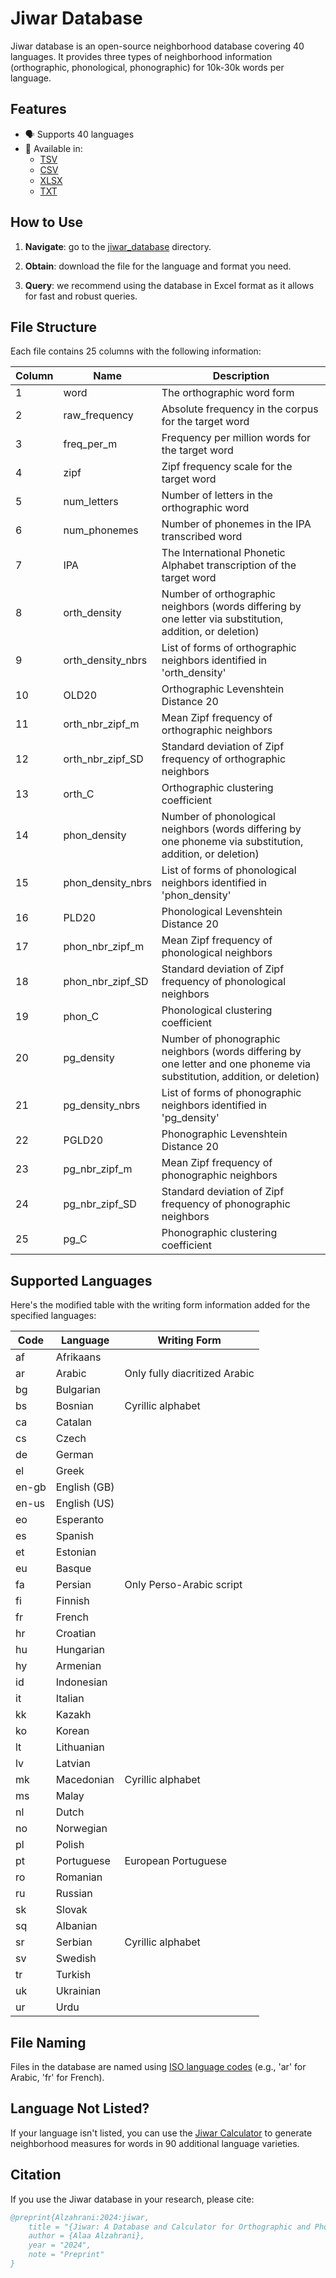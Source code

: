 # Jiwar Database

Jiwar database is an open-source neighborhood database covering 40 languages. It provides three types of neighborhood information (orthographic, phonological, phonographic) for 10k-30k words per language.

## Features

- 🗣️ Supports 40 languages
- 📁 Available in:
  - [TSV](https://github.com/AlaaAlzahrani/Jiwar_database/tree/master/jiwar_database/tsv)
  - [CSV](https://github.com/AlaaAlzahrani/Jiwar_database/tree/master/jiwar_database/csv)
  - [XLSX](https://github.com/AlaaAlzahrani/Jiwar_database/tree/master/jiwar_database/xlsx)
  - [TXT](https://github.com/AlaaAlzahrani/Jiwar_database/tree/master/jiwar_database/txt)

## How to Use

1. **Navigate**: go to the [jiwar_database](https://github.com/AlaaAlzahrani/Jiwar_database/tree/master/jiwar_database) directory.

2. **Obtain**: download the file for the language and format you need.

3. **Query**: we recommend using the database in Excel format as it allows for fast and robust queries.

## File Structure

Each file contains 25 columns with the following information:

| Column | Name | Description |
|--------|------|-------------|
| 1 | word | The orthographic word form |
| 2 | raw_frequency | Absolute frequency in the corpus for the target word |
| 3 | freq_per_m | Frequency per million words for the target word |
| 4 | zipf | Zipf frequency scale for the target word |
| 5 | num_letters | Number of letters in the orthographic word |
| 6 | num_phonemes | Number of phonemes in the IPA transcribed word |
| 7 | IPA | The International Phonetic Alphabet transcription of the target word|
| 8 | orth_density | Number of orthographic neighbors (words differing by one letter via substitution, addition, or deletion) |
| 9 | orth_density_nbrs | List of forms of orthographic neighbors identified in 'orth_density' |
| 10 | OLD20 | Orthographic Levenshtein Distance 20 |
| 11 | orth_nbr_zipf_m | Mean Zipf frequency of orthographic neighbors |
| 12 | orth_nbr_zipf_SD | Standard deviation of Zipf frequency of orthographic neighbors |
| 13 | orth_C | Orthographic clustering coefficient |
| 14 | phon_density | Number of phonological neighbors (words differing by one phoneme via substitution, addition, or deletion) |
| 15 | phon_density_nbrs | List of forms of phonological neighbors identified in 'phon_density' |
| 16 | PLD20 | Phonological Levenshtein Distance 20 |
| 17 | phon_nbr_zipf_m | Mean Zipf frequency of phonological neighbors |
| 18 | phon_nbr_zipf_SD | Standard deviation of Zipf frequency of phonological neighbors |
| 19 | phon_C | Phonological clustering coefficient |
| 20 | pg_density | Number of phonographic neighbors (words differing by one letter and one phoneme via substitution, addition, or deletion) |
| 21 | pg_density_nbrs | List of forms of phonographic neighbors identified in 'pg_density' |
| 22 | PGLD20 | Phonographic Levenshtein Distance 20 |
| 23 | pg_nbr_zipf_m | Mean Zipf frequency of phonographic neighbors |
| 24 | pg_nbr_zipf_SD | Standard deviation of Zipf frequency of phonographic neighbors |
| 25 | pg_C | Phonographic clustering coefficient |

## Supported Languages

Here's the modified table with the writing form information added for the specified languages:

| Code | Language | Writing Form |
|------|----------|--------------|
| af | Afrikaans | |
| ar | Arabic | Only fully diacritized Arabic |
| bg | Bulgarian | |
| bs | Bosnian | Cyrillic alphabet |
| ca | Catalan | |
| cs | Czech | |
| de | German | |
| el | Greek | |
| en-gb | English (GB) | |
| en-us | English (US) | |
| eo | Esperanto | |
| es | Spanish | |
| et | Estonian | |
| eu | Basque | |
| fa | Persian | Only Perso-Arabic script |
| fi | Finnish | |
| fr | French | |
| hr | Croatian | |
| hu | Hungarian | |
| hy | Armenian | |
| id | Indonesian | |
| it | Italian | |
| kk | Kazakh | |
| ko | Korean | |
| lt | Lithuanian | |
| lv | Latvian | |
| mk | Macedonian | Cyrillic alphabet |
| ms | Malay | |
| nl | Dutch | |
| no | Norwegian | |
| pl | Polish | |
| pt | Portuguese | European Portuguese |
| ro | Romanian | |
| ru | Russian | |
| sk | Slovak | |
| sq | Albanian | |
| sr | Serbian | Cyrillic alphabet |
| sv | Swedish | |
| tr | Turkish | |
| uk | Ukrainian | |
| ur | Urdu | |

## File Naming

Files in the database are named using [ISO language codes](https://en.wikipedia.org/wiki/List_of_ISO_639_language_codes) (e.g., 'ar' for Arabic, 'fr' for French).

## Language Not Listed?

If your language isn't listed, you can use the [Jiwar Calculator](https://github.com/AlaaAlzahrani/Jiwar) to generate neighborhood measures for words in 90 additional language varieties.


## Citation

If you use the Jiwar database in your research, please cite:

```bibtex
@preprint{Alzahrani:2024:jiwar,
    title = "{Jiwar: A Database and Calculator for Orthographic and Phonological Neighborhood Measures for 40 Languages}",
    author = {Alaa Alzahrani},
    year = "2024",
    note = "Preprint"
}
```
